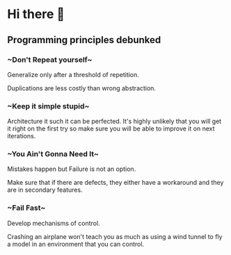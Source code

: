 # Hi there 👋

## Programming principles debunked

### ~Don't Repeat yourself~ 

Generalize only after a threshold of repetition.

Duplications are less costly than wrong abstraction.

### ~Keep it simple stupid~ 

Architecture it such it can be perfected.
It's highly unlikely that you will get it right on the first try so make sure you will be able to improve it on next iterations.

### ~You Ain't Gonna Need It~ 

Mistakes happen but Failure is not an option.

Make sure that if there are defects, they either have a workaround and they are in secondary features.

### ~Fail Fast~ 

Develop mechanisms of control.

Crashing an airplane won't teach you as much as using a wind tunnel to fly a model in an environment that you can control.

<!--
**julienreszka/julienreszka** is a ✨ _special_ ✨ repository because its `README.md` (this file) appears on your GitHub profile.

Here are some ideas to get you started:

- 🔭 I’m currently working on ...
- 🌱 I’m currently learning ...
- 👯 I’m looking to collaborate on ...
- 🤔 I’m looking for help with ...
- 💬 Ask me about ...
- 📫 How to reach me: ...
- 😄 Pronouns: ...
- ⚡ Fun fact: ...
-->

